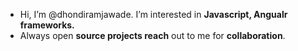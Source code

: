 
 - Hi, I’m @dhondiramjawade. I’m interested in **Javascript, Angualr frameworks.**
 - Always open **source projects reach** out to me for **collaboration**.

<!---
dhondiramjawade/dhondiramjawade is a ✨ special ✨ repository because its `README.md` (this file) appears on your GitHub profile.
You can click the Preview link to take a look at your changes.
--->
